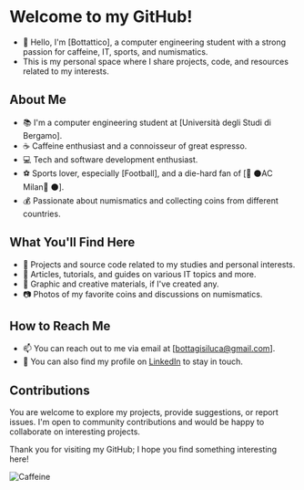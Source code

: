 # Welcome to my GitHub! 
- 👋 Hello, I'm [Bottattico], a computer engineering student with a strong passion for caffeine, IT, sports, and numismatics. 
- This is my personal space where I share projects, code, and resources related to my interests.

## About Me

- 📚 I'm a computer engineering student at [Università degli Studi di Bergamo].
- ☕ Caffeine enthusiast and a connoisseur of great espresso.
- 💻 Tech and software development enthusiast.
- ⚽ Sports lover, especially [Football], and a die-hard fan of [🔴 ⚫AC Milan🔴 ⚫].
- 💰 Passionate about numismatics and collecting coins from different countries.

## What You'll Find Here

- 📁 Projects and source code related to my studies and personal interests.
- 📝 Articles, tutorials, and guides on various IT topics and more.
- 🎨 Graphic and creative materials, if I've created any.
- 📷 Photos of my favorite coins and discussions on numismatics.

## How to Reach Me

- 📫 You can reach out to me via email at [bottagisiluca@gmail.com].
- 📱 You can also find my profile on [LinkedIn](https://www.linkedin.com/in/luca-bottagisi-128647173/) to stay in touch.

## Contributions

You are welcome to explore my projects, provide suggestions, or report issues. I'm open to community contributions and would be happy to collaborate on interesting projects.

Thank you for visiting my GitHub; I hope you find something interesting here!

![Caffeine](https://link.to/caffeine-image)

